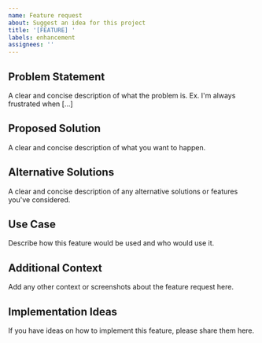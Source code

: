 ```yaml
---
name: Feature request
about: Suggest an idea for this project
title: '[FEATURE] '
labels: enhancement
assignees: ''
---
```


## Problem Statement

A clear and concise description of what the problem is. Ex. I'm always frustrated when [...]

## Proposed Solution

A clear and concise description of what you want to happen.

## Alternative Solutions

A clear and concise description of any alternative solutions or features you've considered.

## Use Case

Describe how this feature would be used and who would use it.

## Additional Context

Add any other context or screenshots about the feature request here.

## Implementation Ideas

If you have ideas on how to implement this feature, please share them here.
